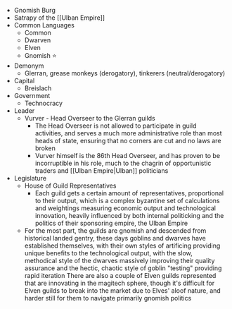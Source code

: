 - Gnomish Burg
- Satrapy of the [[Ulban Empire]]
- Common Languages 
	- Common
	- Dwarven
	- Elven
	- Gnomish ⭐
- Demonym
	- Glerran, grease monkeys (derogatory), tinkerers (neutral/derogatory)
- Capital
	- Breislach
- Government
	- Technocracy
- Leader
	- Vurver - Head Overseer to the Glerran guilds
		- The Head Overseer is not allowed to participate in guild activities, and serves a much more administrative role than most heads of state, ensuring that no corners are cut and no laws are broken
		- Vurver himself is the 86th Head Overseer, and has proven to be incorruptible in his role, much to the chagrin of opportunistic traders and [[Ulban Empire|Ulban]] politicians
- Legislature
	- House of Guild Representatives
		- Each guild gets a certain amount of representatives, proportional to their output, which is a complex byzantine set of calculations and weightings measuring economic output and technological innovation, heavily influenced by both internal politicking and the politics of their sponsoring empire, the Ulban Empire
	- For the most part, the guilds are gnomish and descended from historical landed gentry, these days goblins and dwarves have established themselves, with their own styles of artificing providing unique benefits to the technological output, with the slow, methodical style of the dwarves massively improving their quality assurance and the hectic, chaotic style of goblin "testing" providing rapid iteration
	  There are also a couple of Elven guilds represented that are innovating in the magitech sphere, though it's difficult for Elven guilds to break into the market due to Elves' aloof nature, and harder still for them to navigate primarily gnomish politics